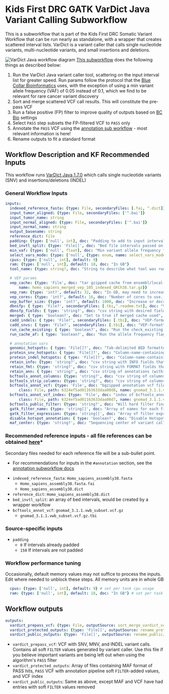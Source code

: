 # Kids First DRC GATK VarDict Java Variant Calling Subworkflow
This is a subworkflow that is part of the Kids First DRC Somatic Variant Workflow that can be run nearly as standalone, with a wrapper that creates scattered interval lists.
VarDict is a variant caller that calls single nucleotide variants, multi-nucleotide variants, and small insertions and deletions.

![VarDict Java workflow diagram](../docs/kfdrc_vardict_sub_wf.png)
[This subworkflow](../sub_workflows/kfdrc_vardict_sub_wf.cwl) does the following things as described below:

1. Run the VarDict Java variant caller tool, scattering on the input interval list for greater speed.
Run params follow the protocol that the [Blue Collar Bioinformatics](https://bcbio-nextgen.readthedocs.io/en/latest/index.html) uses, with the exception of using a min variant allele frequency (VAF) of 0.05 instead of 0.1, which we find to be relevant for rare cancer variant discovery
1. Sort and merge scattered VCF call results. This will constitute the pre-pass VCF
1. Run a false positive (FP) filter to improve quality of outputs based on [BC Bio](https://github.com/bcbio/bcbio-nextgen/blob/master/bcbio/variation/vardict.py#L248) settings
1. Select `PASS` step subsets the FP-filtered VCF to `PASS` only
1. Annotate the `PASS` VCF using the [annotation sub workflow](kfdrc_annotation_subworkflow.md) - most relevant information is here!
1. Rename outputs to fit a standard format

## Workflow Description and KF Recommended Inputs
This workflow runs [VarDict Java 1.7.0](https://github.com/AstraZeneca-NGS/VarDictJava/tree/1.7.0) which calls single nucleotide variants (SNV) and insertions/deletions (INDEL)

### General Workflow Inputs
```yaml
inputs:
  indexed_reference_fasta: {type: File, secondaryFiles: [.fai, ^.dict]}
  input_tumor_aligned: {type: File, secondaryFiles: ['^.bai']}
  input_tumor_name: string
  input_normal_aligned: {type: File, secondaryFiles: ['^.bai']}
  input_normal_name: string
  output_basename: string
  reference_dict: File
  padding: {type: ['null', int], doc: "Padding to add to input intervals, recommened 0 if intervals already padded, 150 if not", default: 150}
  bed_invtl_split: {type: 'File[]', doc: "Bed file intervals passed on from and outside pre-processing step"}
  min_vaf: {type: ['null', float], doc: "Min variant allele frequency for vardict to consider.  Recommend 0.05", default: 0.05}
  select_vars_mode: {type: ['null', {type: enum, name: select_vars_mode, symbols: ["gatk", "grep"]}], doc: "Choose 'gatk' for SelectVariants tool, or 'grep' for grep expression", default: "gatk"}
  cpus: {type: ['null', int], default: 9}
  ram: {type: ['null', int], default: 18, doc: "In GB"}
  tool_name: {type: string?, doc: "String to describe what tool was run as part of file name", default: "vardict_somatic"}

  # VEP params
  vep_cache: {type: 'File', doc: "tar gzipped cache from ensembl/local converted cache",  "sbg:suggestedValue": {class: File, path: 6332f8e47535110eb79c794f,
      name: homo_sapiens_merged_vep_105_indexed_GRCh38.tar.gz}}
  vep_ram: {type: 'int?', default: 32, doc: "In GB, may need to increase this value depending on the size/complexity of input"}
  vep_cores: {type: 'int?', default: 16, doc: "Number of cores to use. May need to increase for really large inputs"}
  vep_buffer_size: {type: 'int?', default: 1000, doc: "Increase or decrease to balance speed and memory usage"}
  dbnsfp: { type: 'File?', secondaryFiles: [.tbi,^.readme.txt], doc: "VEP-formatted plugin file, index, and readme file containing dbNSFP annotations" }
  dbnsfp_fields: { type: 'string?', doc: "csv string with desired fields to annotate. Use ALL to grab all"}
  merged: { type: 'boolean?', doc: "Set to true if merged cache used", default: true }
  cadd_indels: { type: 'File?', secondaryFiles: [.tbi], doc: "VEP-formatted plugin file and index containing CADD indel annotations" }
  cadd_snvs: { type: 'File?', secondaryFiles: [.tbi], doc: "VEP-formatted plugin file and index containing CADD SNV annotations" }
  run_cache_existing: { type: 'boolean?', doc: "Run the check_existing flag for cache" }
  run_cache_af: { type: 'boolean?', doc: "Run the allele frequency flags for cache" }

  # annotation vars
  genomic_hotspots: { type: 'File[]?', doc: "Tab-delimited BED formatted file(s) containing hg38 genomic positions corresponding to hotspots", "sbg:suggestedValue": [{class: File, path: 607713829360f10e3982a423, name: tert.bed}] }
  protein_snv_hotspots: { type: 'File[]?', doc: "Column-name-containing, tab-delimited file(s) containing protein names and amino acid positions corresponding to hotspots", "sbg:suggestedValue": [{class: File, path: 645919782fe81458768c552c, name: protein_snv_cancer_hotspots_v2.ENS105_liftover.tsv}] }
  protein_indel_hotspots: { type: 'File[]?', doc: "Column-name-containing, tab-delimited file(s) containing protein names and amino acid position ranges corresponding to hotspots", "sbg:suggestedValue": [{class: File, path: 645919782fe81458768c552d, name: protein_indel_cancer_hotspots_v2.ENS105_liftover.tsv}] }
  retain_info: {type: 'string?', doc: "csv string with INFO fields that you want to keep", default: "gnomad_3_1_1_AC,gnomad_3_1_1_AN,gnomad_3_1_1_AF,gnomad_3_1_1_nhomalt,gnomad_3_1_1_AC_popmax,gnomad_3_1_1_AN_popmax,gnomad_3_1_1_AF_popmax,gnomad_3_1_1_nhomalt_popmax,gnomad_3_1_1_AC_controls_and_biobanks,gnomad_3_1_1_AN_controls_and_biobanks,gnomad_3_1_1_AF_controls_and_biobanks,gnomad_3_1_1_AF_non_cancer,gnomad_3_1_1_primate_ai_score,gnomad_3_1_1_splice_ai_consequence,MBQ,TLOD,HotSpotAllele"}
  retain_fmt: {type: 'string?', doc: "csv string with FORMAT fields that you want to keep"}
  retain_ann: { type: 'string?', doc: "csv string of annotations (within the VEP CSQ/ANN) to retain as extra columns in MAF", default: "HGVSg" }
  bcftools_annot_columns: {type: 'string?', doc: "csv string of columns from annotation to port into the input vcf, i.e INFO/AF", default: "INFO/gnomad_3_1_1_AC:=INFO/AC,INFO/gnomad_3_1_1_AN:=INFO/AN,INFO/gnomad_3_1_1_AF:=INFO/AF,INFO/gnomad_3_1_1_nhomalt:=INFO/nhomalt,INFO/gnomad_3_1_1_AC_popmax:=INFO/AC_popmax,INFO/gnomad_3_1_1_AN_popmax:=INFO/AN_popmax,INFO/gnomad_3_1_1_AF_popmax:=INFO/AF_popmax,INFO/gnomad_3_1_1_nhomalt_popmax:=INFO/nhomalt_popmax,INFO/gnomad_3_1_1_AC_controls_and_biobanks:=INFO/AC_controls_and_biobanks,INFO/gnomad_3_1_1_AN_controls_and_biobanks:=INFO/AN_controls_and_biobanks,INFO/gnomad_3_1_1_AF_controls_and_biobanks:=INFO/AF_controls_and_biobanks,INFO/gnomad_3_1_1_AF_non_cancer:=INFO/AF_non_cancer,INFO/gnomad_3_1_1_primate_ai_score:=INFO/primate_ai_score,INFO/gnomad_3_1_1_splice_ai_consequence:=INFO/splice_ai_consequence"}
  bcftools_strip_columns: {type: 'string?', doc: "csv string of columns to strip if needed to avoid conflict, i.e INFO/AF"}
  bcftools_annot_vcf: {type: 'File', doc: "bgzipped annotation vcf file", "sbg:suggestedValue": {
      class: File, path: 6324ef5ad01163633daa00d8, name: gnomad_3.1.1.vwb_subset.vcf.gz}}
  bcftools_annot_vcf_index: {type: 'File', doc: "index of bcftools_annot_vcf", "sbg:suggestedValue": {
      class: File, path: 6324ef5ad01163633daa00d7, name: gnomad_3.1.1.vwb_subset.vcf.gz.tbi}}
  bcftools_public_filter: {type: 'string?', doc: "Will hard filter final result to create a public version", default: FILTER="PASS"|INFO/HotSpotAllele=1}
  gatk_filter_name: {type: 'string[]', doc: "Array of names for each filter tag to add, recommend: [\"NORM_DP_LOW\", \"GNOMAD_AF_HIGH\"]"}
  gatk_filter_expression: {type: 'string[]', doc: "Array of filter expressions to establish criteria to tag variants with. See https://gatk.broadinstitute.org/hc/en-us/articles/360036730071-VariantFiltration, recommend: \"vc.getGenotype('\" + inputs.input_normal_name + \"').getDP() <= 7\"), \"gnomad_3_1_1_AF > 0.001\"]"}
  disable_hotspot_annotation: { type: 'boolean?', doc: "Disable Hotspot Annotation and skip this task.", default: false }
  maf_center: {type: 'string?', doc: "Sequencing center of variant called", default: "."}
```

### Recommended reference inputs - all file references can be obtained [here](https://cavatica.sbgenomics.com/u/kfdrc-harmonization/kf-references/)*
Secondary files needed for each reference file will be a sub-bullet point.
* For recommendations for inputs in the `#annotation` section, see the [annotation subworkflow docs](../docs/kfdrc_annotation_subworkflow.md)
 - `indexed_reference_fasta`: `Homo_sapiens_assembly38.fasta`
   - `Homo_sapiens_assembly38.fasta.fai`
   - `Homo_sapiens_assembly38.dict`
 - `reference_dict`: `Homo_sapiens_assembly38.dict`
 - `bed_invtl_split`: an array of bed intervals, would be created by a wrapper workflow
 - `bcftools_annot_vcf`: `gnomad_3.1.1.vwb_subset.vcf.gz`
   - `gnomad_3.1.1.vwb_subset.vcf.gz.tbi`

### Source-specific inputs
 - `padding`
   - `0` If intervals already padded
   - `150` If intervals are not padded
### Workflow performance tuning
Occasionally, default memory values may not suffice to process the inputs.
Edit where needed to unblock these steps.
All memory units are in whole GB
```yaml
  cpus: {type: ['null', int], default: 9} # set per task cpu usage
  ram: {type: ['null', int], default: 18, doc: "In GB"} # set per task memory usage
```
## Workflow outputs
```yaml
outputs:
  vardict_prepass_vcf: {type: File, outputSource: sort_merge_vardict_vcf/merged_vcf}
  vardict_protected_outputs: {type: 'File[]', outputSource: rename_protected/renamed_files}
  vardict_public_outputs: {type: 'File[]', outputSource: rename_public/renamed_files}
```

 - `vardict_prepass_vcf`: VCF with SNV, MNV, and INDEL variant calls. Contains all soft `FILTER` values generated by variant caller. Use this file if you believe important variants are being left out when using the algorithm's `PASS` filter
 - `vardict_protected_outputs`: Array of files containing MAF format of PASS hits, `PASS` VCF with annotation pipeline soft `FILTER`-added values, and VCF index
 - `vardict_public_outputs`: Same as above, except MAF and VCF have had entries with soft `FILTER` values removed